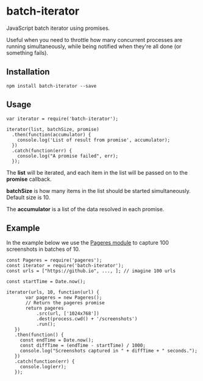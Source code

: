 # batch-iterator
JavaScript batch iterator using promises.

Useful when you need to throttle how many concurrent processes are running simultaneously, while being notified when they're all done (or something fails).

## Installation

```
npm install batch-iterator --save
```

## Usage

```
var iterator = require('batch-iterator');

iterator(list, batchSize, promise)
  .then(function(accumulator) {
    console.log('List of result from promise', accumulator);
  })
  .catch(function(err) {
    console.log("A promise failed", err);
  });
```

The **list** will be iterated, and each item in the list will be passed on to
the **promise** callback.

**batchSize** is how many items in the list should be started simultaneously.
Default size is 10.

The **accumulator** is a list of the data resolved in each promise.

## Example
In the example below we use the [Pageres module](https://github.com/sindresorhus/pageres)
to capture 100 screenshots in batches of 10.

```
const Pageres = require('pageres');
const iterator = require('batch-iterator');
const urls = ["https://github.io", ..., ]; // imagine 100 urls

const startTime = Date.now();

iterator(urls, 10, function(url) {
       var pageres = new Pageres();
       // Return the pageres promise
       return pageres
           .src(url, ['1024x768'])
           .dest(process.cwd() + '/screenshots')
           .run();
   })
   .then(function() {
     const endTime = Date.now();
     const diffTime = (endTime - startTime) / 1000;
     console.log("Screenshots captured in " + diffTime + " seconds.");
   })
   .catch(function(err) {
     console.log(err);
   });
```
